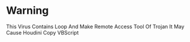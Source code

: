 # Warning
This Virus Contains Loop And Make Remote Access Tool Of Trojan
It May Cause Houdini Copy VBScript
